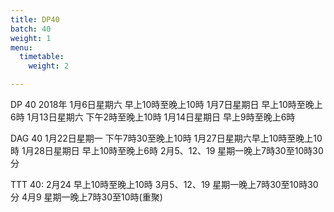 ```yaml
---
title: DP40
batch: 40
weight: 1
menu:
  timetable:
    weight: 2

---
```

DP 40 2018年
1月6日星期六 早上10時至晚上10時 
1月7日星期日 早上10時至晚上6時
1月13日星期六 下午2時至晚上10時 
1月14日星期日 早上9時至晚上6時

DAG 40
1月22日星期一 下午7時30至晚上10時
1月27日星期六早上10時至晚上10時 
1月28日星期日 早上10時至晚上6時
2月5、12、19 星期一晚上7時30至10時30分

TTT 40:
2月24 早上10時至晚上10時
3月5、12、19 星期一晚上7時30至10時30分
4月9 星期一晚上7時30至10時(重聚)